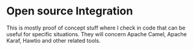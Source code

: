 # Open source Integration
This is mostly proof of concept stuff where I check in code that can be useful for specific situations. They will concern Apache Camel, Apache Karaf, Hawtio and other related tools.
